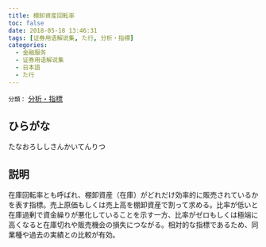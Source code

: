 ```yaml
---
title: 棚卸資産回転率
toc: false
date: 2018-05-18 13:46:31
tags: [证券用语解说集, た行, 分析・指標]
categories:
  - 金融服务
  - 证券用语解说集
  - 日本語
  - た行
---
```


`分類：` [分析・指標](/tags/分析・指標/)

## ひらがな

たなおろししさんかいてんりつ

## 説明

在庫回転率とも呼ばれ、棚卸資産（在庫）がどれだけ効率的に販売されているかを表す指標。売上原価もしくは売上高を棚卸資産で割って求める。比率が低いと在庫過剰で資金繰りが悪化していることを示す一方、比率がゼロもしくは極端に高くなると在庫切れや販売機会の損失につながる。相対的な指標であるため、同業種や過去の実績との比較が有効。
